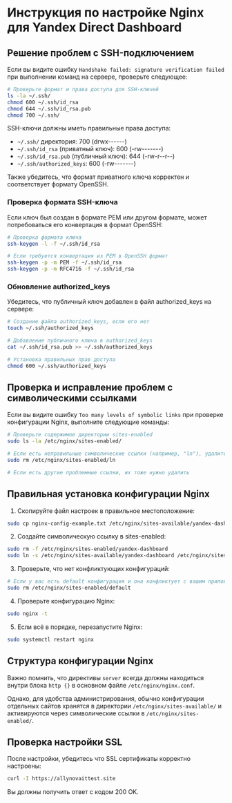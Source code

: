 
# Инструкция по настройке Nginx для Yandex Direct Dashboard

## Решение проблем с SSH-подключением

Если вы видите ошибку `Handshake failed: signature verification failed` при выполнении команд на сервере, проверьте следующее:

```bash
# Проверьте формат и права доступа для SSH-ключей
ls -la ~/.ssh/
chmod 600 ~/.ssh/id_rsa
chmod 644 ~/.ssh/id_rsa.pub
chmod 700 ~/.ssh/
```

SSH-ключи должны иметь правильные права доступа:
- `~/.ssh/` директория: 700 (drwx------)
- `~/.ssh/id_rsa` (приватный ключ): 600 (-rw-------)
- `~/.ssh/id_rsa.pub` (публичный ключ): 644 (-rw-r--r--)
- `~/.ssh/authorized_keys`: 600 (-rw-------)

Также убедитесь, что формат приватного ключа корректен и соответствует формату OpenSSH.

### Проверка формата SSH-ключа

Если ключ был создан в формате PEM или другом формате, может потребоваться его конвертация в формат OpenSSH:

```bash
# Проверка формата ключа
ssh-keygen -l -f ~/.ssh/id_rsa

# Если требуется конвертация из PEM в OpenSSH формат
ssh-keygen -p -m PEM -f ~/.ssh/id_rsa
ssh-keygen -p -m RFC4716 -f ~/.ssh/id_rsa
```

### Обновление authorized_keys

Убедитесь, что публичный ключ добавлен в файл authorized_keys на сервере:

```bash
# Создание файла authorized_keys, если его нет
touch ~/.ssh/authorized_keys

# Добавление публичного ключа в authorized_keys
cat ~/.ssh/id_rsa.pub >> ~/.ssh/authorized_keys

# Установка правильных прав доступа
chmod 600 ~/.ssh/authorized_keys
```

## Проверка и исправление проблем с символическими ссылками

Если вы видите ошибку `Too many levels of symbolic links` при проверке конфигурации Nginx, выполните следующие команды:

```bash
# Проверьте содержимое директории sites-enabled
sudo ls -la /etc/nginx/sites-enabled/

# Если есть неправильные символические ссылки (например, "ln"), удалите их:
sudo rm /etc/nginx/sites-enabled/ln

# Если есть другие проблемные ссылки, их тоже нужно удалить
```

## Правильная установка конфигурации Nginx

1. Скопируйте файл настроек в правильное местоположение:

```bash
sudo cp nginx-config-example.txt /etc/nginx/sites-available/yandex-dashboard
```

2. Создайте символическую ссылку в sites-enabled:

```bash
sudo rm -f /etc/nginx/sites-enabled/yandex-dashboard
sudo ln -s /etc/nginx/sites-available/yandex-dashboard /etc/nginx/sites-enabled/
```

3. Проверьте, что нет конфликтующих конфигураций:

```bash
# Если у вас есть default конфигурация и она конфликтует с вашим приложением, вы можете её отключить:
sudo rm /etc/nginx/sites-enabled/default
```

4. Проверьте конфигурацию Nginx:

```bash
sudo nginx -t
```

5. Если всё в порядке, перезапустите Nginx:

```bash
sudo systemctl restart nginx
```

## Структура конфигурации Nginx

Важно помнить, что директивы `server` всегда должны находиться внутри блока `http {}` в основном файле `/etc/nginx/nginx.conf`.

Однако, для удобства администрирования, обычно конфигурации отдельных сайтов хранятся в директории `/etc/nginx/sites-available/` и активируются через символические ссылки в `/etc/nginx/sites-enabled/`.

## Проверка настройки SSL

После настройки, убедитесь что SSL сертификаты корректно настроены:

```bash
curl -I https://allynovaittest.site
```

Вы должны получить ответ с кодом 200 OK.
